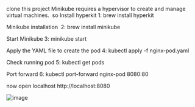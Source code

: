 clone this project 
Minikube requires a hypervisor to create and manage virtual machines.   so Install hyperkit
1: brew install hyperkit  

Minikube  installation 
2: brew install minikube

Start Minikube
3:  minikube start 

Apply the YAML file to create the pod 
4: kubectl apply -f nginx-pod.yaml  

Check running pod
5: kubectl get pods

Port forward 
6: kubectl port-forward nginx-pod 8080:80 

now open localhost
 http://localhost:8080 


![image](https://github.com/rashadnasirli98/dummykube/assets/137173120/ba8f4de0-3969-4042-832d-13af321b554d)
